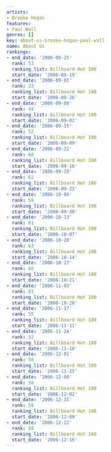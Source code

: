 ```yaml
---
artists:
- Brooke Hogan
features:
- Paul Wall
genres: []
key: about-us-brooke-hogan-paul-wall
name: About Us
rankings:
- end_date: '2006-08-25'
  rank: 53
  ranking_list: Billboard Hot 100
  start_date: '2006-08-19'
- end_date: '2006-09-01'
  rank: 33
  ranking_list: Billboard Hot 100
  start_date: '2006-08-26'
- end_date: '2006-09-08'
  rank: 44
  ranking_list: Billboard Hot 100
  start_date: '2006-09-02'
- end_date: '2006-09-15'
  rank: 52
  ranking_list: Billboard Hot 100
  start_date: '2006-09-09'
- end_date: '2006-09-22'
  rank: 60
  ranking_list: Billboard Hot 100
  start_date: '2006-09-16'
- end_date: '2006-09-29'
  rank: 62
  ranking_list: Billboard Hot 100
  start_date: '2006-09-23'
- end_date: '2006-10-06'
  rank: 59
  ranking_list: Billboard Hot 100
  start_date: '2006-09-30'
- end_date: '2006-10-13'
  rank: 61
  ranking_list: Billboard Hot 100
  start_date: '2006-10-07'
- end_date: '2006-10-20'
  rank: 63
  ranking_list: Billboard Hot 100
  start_date: '2006-10-14'
- end_date: '2006-10-27'
  rank: 60
  ranking_list: Billboard Hot 100
  start_date: '2006-10-21'
- end_date: '2006-11-03'
  rank: 83
  ranking_list: Billboard Hot 100
  start_date: '2006-10-28'
- end_date: '2006-11-17'
  rank: 55
  ranking_list: Billboard Hot 100
  start_date: '2006-11-11'
- end_date: '2006-11-24'
  rank: 52
  ranking_list: Billboard Hot 100
  start_date: '2006-11-18'
- end_date: '2006-12-01'
  rank: 58
  ranking_list: Billboard Hot 100
  start_date: '2006-11-25'
- end_date: '2006-12-08'
  rank: 58
  ranking_list: Billboard Hot 100
  start_date: '2006-12-02'
- end_date: '2006-12-15'
  rank: 58
  ranking_list: Billboard Hot 100
  start_date: '2006-12-09'
- end_date: '2006-12-22'
  rank: 80
  ranking_list: Billboard Hot 100
  start_date: '2006-12-16'
---
```


